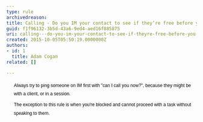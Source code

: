 ```yaml
---
type: rule
archivedreason: 
title: Calling - Do you IM your contact to see if they’re free before you try calling them?
guid: f1f96132-3b5d-43a6-9ed4-aed16f885875
uri: calling---do-you-im-your-contact-to-see-if-theyre-free-before-you-try-calling-them
created: 2015-10-05T05:50:19.0000000Z
authors:
- id: 1
  title: Adam Cogan
related: []

---
```



<p style="margin&#58;5.25pt 0cm 5.25pt 15pt;line-height&#58;16.8pt;"><span style="font-size&#58;9pt;font-family&#58;verdana, sans-serif;color&#58;black;">Always try to ping someone on IM first with &quot;can I call you
now?&quot;, because they might be with a client, or in a session.​</span></p><p style="margin&#58;5.25pt 0cm 5.25pt 15pt;line-height&#58;16.8pt;"><span style="font-size&#58;9pt;font-family&#58;verdana, sans-serif;color&#58;black;">The exception to this rule is when you're blocked and cannot proceed with a task without speaking to them.&#160;</span></p>
<br><excerpt class='endintro'></excerpt><br>



